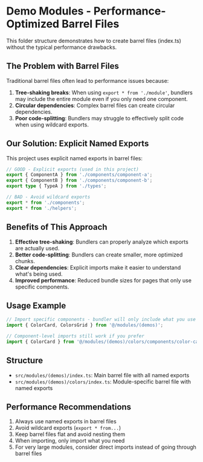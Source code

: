 # Demo Modules - Performance-Optimized Barrel Files

This folder structure demonstrates how to create barrel files (index.ts) without the typical performance drawbacks.

## The Problem with Barrel Files

Traditional barrel files often lead to performance issues because:

1. **Tree-shaking breaks**: When using `export * from './module'`, bundlers may include the entire module even if you only need one component.
2. **Circular dependencies**: Complex barrel files can create circular dependencies.
3. **Poor code-splitting**: Bundlers may struggle to effectively split code when using wildcard exports.

## Our Solution: Explicit Named Exports

This project uses explicit named exports in barrel files:

```typescript
// GOOD - Explicit exports (used in this project)
export { ComponentA } from './components/component-a';
export { ComponentB } from './components/component-b';
export type { TypeA } from './types';

// BAD - Avoid wildcard exports
export * from './components';
export * from './helpers';
```

## Benefits of This Approach

1. **Effective tree-shaking**: Bundlers can properly analyze which exports are actually used.
2. **Better code-splitting**: Bundlers can create smaller, more optimized chunks.
3. **Clear dependencies**: Explicit imports make it easier to understand what's being used.
4. **Improved performance**: Reduced bundle sizes for pages that only use specific components.

## Usage Example

```typescript
// Import specific components - bundler will only include what you use
import { ColorCard, ColorsGrid } from '@/modules/(demos)';

// Component-level imports still work if you prefer
import { ColorCard } from '@/modules/(demos)/colors/components/color-card';
```

## Structure

- `src/modules/(demos)/index.ts`: Main barrel file with all named exports
- `src/modules/(demos)/colors/index.ts`: Module-specific barrel file with named exports

## Performance Recommendations

1. Always use named exports in barrel files
2. Avoid wildcard exports (`export * from...`)
3. Keep barrel files flat and avoid nesting them
4. When importing, only import what you need
5. For very large modules, consider direct imports instead of going through barrel files 